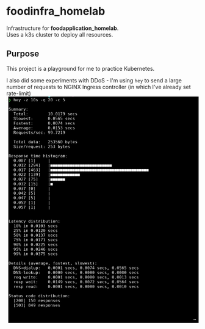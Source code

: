# foodinfra_homelab

Infrastructure for **foodapplication_homelab**.  
Uses a k3s cluster to deploy all resources.  

## Purpose

This project is a playground for me to practice Kubernetes.  

I also did some experiments with DDoS - I'm using `hey` to send a large number of requests to NGINX Ingress controller (in which I've already set rate-limit)
![My evidence](testingevidences/RateLimit.png)
